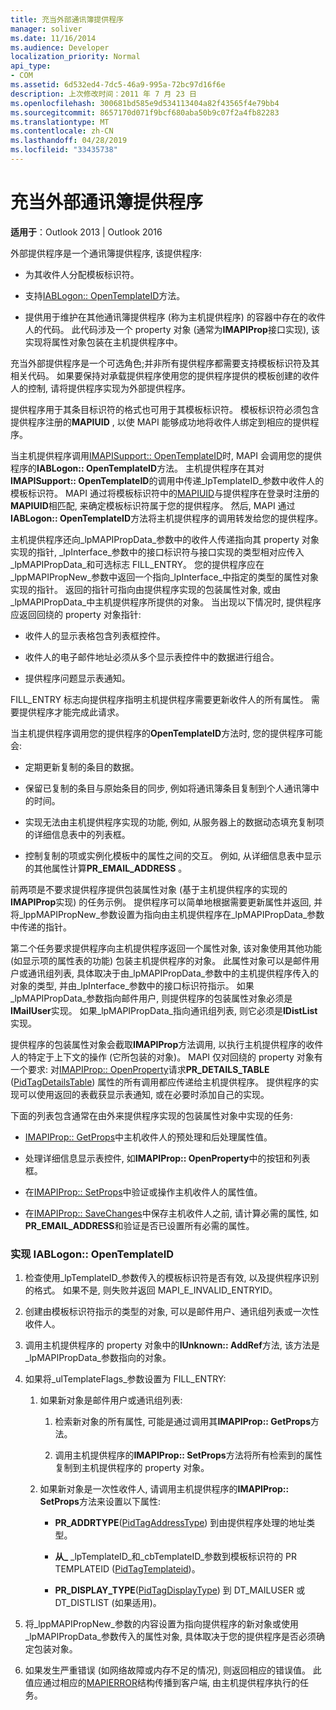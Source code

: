 ```yaml
---
title: 充当外部通讯簿提供程序
manager: soliver
ms.date: 11/16/2014
ms.audience: Developer
localization_priority: Normal
api_type:
- COM
ms.assetid: 6d532ed4-7dc5-46a9-995a-72bc97d16f6e
description: 上次修改时间：2011 年 7 月 23 日
ms.openlocfilehash: 300681bd585e9d534113404a82f43565f4e79bb4
ms.sourcegitcommit: 8657170d071f9bcf680aba50b9c07f2a4fb82283
ms.translationtype: MT
ms.contentlocale: zh-CN
ms.lasthandoff: 04/28/2019
ms.locfileid: "33435738"
---
```

# <a name="acting-as-a-foreign-address-book-provider"></a>充当外部通讯簿提供程序

**适用于**：Outlook 2013 | Outlook 2016 
  
外部提供程序是一个通讯簿提供程序, 该提供程序: 
  
- 为其收件人分配模板标识符。
    
- 支持[IABLogon:: OpenTemplateID](iablogon-opentemplateid.md)方法。 
    
- 提供用于维护在其他通讯簿提供程序 (称为主机提供程序) 的容器中存在的收件人的代码。 此代码涉及一个 property 对象 (通常为**IMAPIProp**接口实现), 该实现将属性对象包装在主机提供程序中。 
    
充当外部提供程序是一个可选角色;并非所有提供程序都需要支持模板标识符及其相关代码。 如果要保持对承载提供程序使用您的提供程序提供的模板创建的收件人的控制, 请将提供程序实现为外部提供程序。 
  
提供程序用于其条目标识符的格式也可用于其模板标识符。 模板标识符必须包含提供程序注册的**MAPIUID** , 以使 MAPI 能够成功地将收件人绑定到相应的提供程序。 
  
当主机提供程序调用[IMAPISupport:: OpenTemplateID](imapisupport-opentemplateid.md)时, MAPI 会调用您的提供程序的**IABLogon:: OpenTemplateID**方法。 主机提供程序在其对**IMAPISupport:: OpenTemplateID**的调用中传递_lpTemplateID_参数中收件人的模板标识符。 MAPI 通过将模板标识符中的[MAPIUID](mapiuid.md)与提供程序在登录时注册的**MAPIUID**相匹配, 来确定模板标识符属于您的提供程序。 然后, MAPI 通过**IABLogon:: OpenTemplateID**方法将主机提供程序的调用转发给您的提供程序。 
  
主机提供程序还向_lpMAPIPropData_参数中的收件人传递指向其 property 对象实现的指针, _lpInterface_参数中的接口标识符与接口实现的类型相对应传入_lpMAPIPropData_和可选标志 FILL_ENTRY。 您的提供程序应在_lppMAPIPropNew_参数中返回一个指向_lpInterface_中指定的类型的属性对象实现的指针。 返回的指针可指向由提供程序实现的包装属性对象, 或由_lpMAPIPropData_中主机提供程序所提供的对象。 当出现以下情况时, 提供程序应返回回绕的 property 对象指针:
  
- 收件人的显示表格包含列表框控件。
    
- 收件人的电子邮件地址必须从多个显示表控件中的数据进行组合。
    
- 提供程序问题显示表通知。
    
FILL_ENTRY 标志向提供程序指明主机提供程序需要更新收件人的所有属性。 需要提供程序才能完成此请求。
  
当主机提供程序调用您的提供程序的**OpenTemplateID**方法时, 您的提供程序可能会: 
  
- 定期更新复制的条目的数据。
    
- 保留已复制的条目与原始条目的同步, 例如将通讯簿条目复制到个人通讯簿中的时间。
    
- 实现无法由主机提供程序实现的功能, 例如, 从服务器上的数据动态填充复制项的详细信息表中的列表框。
    
- 控制复制的项或实例化模板中的属性之间的交互。 例如, 从详细信息表中显示的其他属性计算**PR_EMAIL_ADDRESS** 。 
    
前两项是不要求提供程序提供包装属性对象 (基于主机提供程序的实现的**IMAPIProp**实现) 的任务示例。 提供程序可以简单地根据需要更新属性并返回, 并将_lppMAPIPropNew_参数设置为指向由主机提供程序在_lpMAPIPropData_参数中传递的指针。 
  
第二个任务要求提供程序向主机提供程序返回一个属性对象, 该对象使用其他功能 (如显示项的属性表的功能) 包装主机提供程序的对象。 此属性对象可以是邮件用户或通讯组列表, 具体取决于由_lpMAPIPropData_参数中的主机提供程序传入的对象的类型, 并由_lpInterface_参数中的接口标识符指示。 如果_lpMAPIPropData_参数指向邮件用户, 则提供程序的包装属性对象必须是**IMailUser**实现。 如果_lpMAPIPropData_指向通讯组列表, 则它必须是**IDistList**实现。 
  
提供程序的包装属性对象会截取**IMAPIProp**方法调用, 以执行主机提供程序的收件人的特定于上下文的操作 (它所包装的对象)。 MAPI 仅对回绕的 property 对象有一个要求: 对[IMAPIProp:: OpenProperty](imapiprop-openproperty.md)请求**PR_DETAILS_TABLE** ([PidTagDetailsTable](pidtagdetailstable-canonical-property.md)) 属性的所有调用都应传递给主机提供程序。 提供程序的实现可以使用返回的表截获显示表通知, 或在必要时添加自己的实现。 
  
下面的列表包含通常在由外来提供程序实现的包装属性对象中实现的任务:
  
- [IMAPIProp:: GetProps](imapiprop-getprops.md)中主机收件人的预处理和后处理属性值。
    
- 处理详细信息显示表控件, 如**IMAPIProp:: OpenProperty**中的按钮和列表框。
    
- 在[IMAPIProp:: SetProps](imapiprop-setprops.md)中验证或操作主机收件人的属性值。
    
- 在[IMAPIProp:: SaveChanges](imapiprop-savechanges.md)中保存主机收件人之前, 请计算必需的属性, 如**PR_EMAIL_ADDRESS**和验证是否已设置所有必需的属性。
    
### <a name="to-implement-iablogonopentemplateid"></a>实现 IABLogon:: OpenTemplateID
  
1. 检查使用_lpTemplateID_参数传入的模板标识符是否有效, 以及提供程序识别的格式。 如果不是, 则失败并返回 MAPI_E_INVALID_ENTRYID。 
    
2. 创建由模板标识符指示的类型的对象, 可以是邮件用户、通讯组列表或一次性收件人。 
    
3. 调用主机提供程序的 property 对象中的**IUnknown:: AddRef**方法, 该方法是_lpMAPIPropData_参数指向的对象。 
    
4. 如果将_ulTemplateFlags_参数设置为 FILL_ENTRY: 
    
   1. 如果新对象是邮件用户或通讯组列表:
      
      1. 检索新对象的所有属性, 可能是通过调用其**IMAPIProp:: GetProps**方法。 
          
      2. 调用主机提供程序的**IMAPIProp:: SetProps**方法将所有检索到的属性复制到主机提供程序的 property 对象。 
      
   2. 如果新对象是一次性收件人, 请调用主机提供程序的**IMAPIProp:: SetProps**方法来设置以下属性: 
      
      - **PR_ADDRTYPE**([PidTagAddressType](pidtagaddresstype-canonical-property.md)) 到由提供程序处理的地址类型。
        
      - **从\_** _lpTemplateID_和_cbTemplateID_参数到模板标识符的 PR TEMPLATEID ([PidTagTemplateid](pidtagtemplateid-canonical-property.md))。 
        
      - **PR_DISPLAY_TYPE**([PidTagDisplayType](pidtagdisplaytype-canonical-property.md)) 到 DT_MAILUSER 或 DT_DISTLIST (如果适用)。
    
5. 将_lppMAPIPropNew_参数的内容设置为指向提供程序的新对象或使用_lpMAPIPropData_参数传入的属性对象, 具体取决于您的提供程序是否必须确定包装对象。 
    
6. 如果发生严重错误 (如网络故障或内存不足的情况), 则返回相应的错误值。 此值应通过相应的[MAPIERROR](mapierror.md)结构传播到客户端, 由主机提供程序执行的任务。 
    

